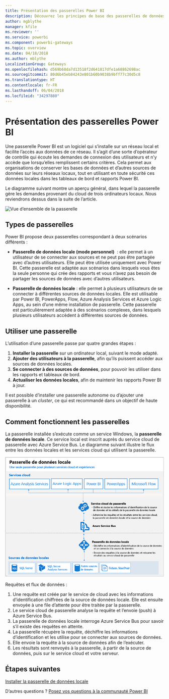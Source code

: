 ```yaml
---
title: Présentation des passerelles Power BI
description: Découvrez les principes de base des passerelles de données pour Power BI.
author: mgblythe
manager: kfile
ms.reviewer: ''
ms.service: powerbi
ms.component: powerbi-gateways
ms.topic: overview
ms.date: 04/18/2018
ms.author: mblythe
LocalizationGroup: Gateways
ms.openlocfilehash: d569b68da7d13518f2d641817dfe1a68862698ac
ms.sourcegitcommit: 80d6b45eb84243e801b60b9038b9bff77c30d5c8
ms.translationtype: HT
ms.contentlocale: fr-FR
ms.lasthandoff: 06/04/2018
ms.locfileid: "34297880"
---
```

# <a name="what-are-power-bi-gateways"></a>Présentation des passerelles Power BI

Une passerelle Power BI est un logiciel qui s’installe sur un réseau local et facilite l’accès aux données de ce réseau. Il s’agit d’une sorte d’opérateur de contrôle qui écoute les demandes de connexion des utilisateurs et n’y accède que lorsqu’elles remplissent certains critères. Cela permet aux organisations de conserver les bases de données et d’autres sources de données sur leurs réseaux locaux, tout en utilisant en toute sécurité ces données locales dans les tableaux de bord et rapports Power BI.

Le diagramme suivant montre un aperçu général, dans lequel la passerelle gère les demandes provenant du cloud de trois ordinateurs locaux. Nous reviendrons dessus dans la suite de l’article.

![Vue d’ensemble de la passerelle](media/service-gateway-getting-started/gateway-overview.png)

## <a name="types-of-gateways"></a>Types de passerelles

Power BI propose deux passerelles correspondant à deux scénarios différents :

* **Passerelle de données locale (mode personnel)**  : elle permet à un utilisateur de se connecter aux sources et ne peut pas être partagée avec d’autres utilisateurs. Elle peut être utilisée uniquement avec Power BI. Cette passerelle est adaptée aux scénarios dans lesquels vous êtes la seule personne qui crée des rapports et vous n’avez pas besoin de partager les sources de données avec d’autres utilisateurs.

* **Passerelle de données locale** : elle permet à plusieurs utilisateurs de se connecter à différentes sources de données locales. Elle est utilisable par Power BI, PowerApps, Flow, Azure Analysis Services et Azure Logic Apps, au sein d’une même installation de passerelle. Cette passerelle est particulièrement adaptée à des scénarios complexes, dans lesquels plusieurs utilisateurs accèdent à différentes sources de données. 

## <a name="using-a-gateway"></a>Utiliser une passerelle

L’utilisation d’une passerelle passe par quatre grandes étapes :

1. **Installer la passerelle** sur un ordinateur local, suivant le mode adapté.
2. **Ajouter des utilisateurs à la passerelle**, afin qu’ils puissent accéder aux sources de données locales.
3. **Se connecter à des sources de données**, pour pouvoir les utiliser dans les rapports et tableaux de bord.
4. **Actualiser les données locales**, afin de maintenir les rapports Power BI à jour.

Il est possible d’installer une passerelle autonome ou d’ajouter une passerelle à un *cluster*, ce qui est recommandé dans un objectif de haute disponibilité.

## <a name="how-gateways-work"></a>Comment fonctionnent les passerelles

La passerelle installée s’exécute comme un service Windows, la **passerelle de données locale**. Ce service local est inscrit auprès du service cloud de passerelle avec Azure Service Bus. Le diagramme suivant illustre le flux entre les données locales et les services cloud qui utilisent la passerelle.

![Diagramme avec flux de données de la passerelle](media/service-gateway-getting-started/gateway-how-it-works.png)

Requêtes et flux de données :

1. Une requête est créée par le service de cloud avec les informations d’identification chiffrées de la source de données locale. Elle est ensuite envoyée à une file d’attente pour être traitée par la passerelle.
2. Le service cloud de passerelle analyse la requête et l’envoie (push) à Azure Service Bus.
3. La passerelle de données locale interroge Azure Service Bus pour savoir s’il existe des requêtes en attente.
4. La passerelle récupère la requête, déchiffre les informations d’identification et les utilise pour se connecter aux sources de données.
5. Elle envoie la requête à la source de données afin de l’exécuter.
6. Les résultats sont renvoyés à la passerelle, à partir de la source de données, puis sur le service cloud et votre serveur.

## <a name="next-steps"></a>Étapes suivantes
[Installer la passerelle de données locale](service-gateway-install.md)

D’autres questions ? [Posez vos questions à la communauté Power BI](http://community.powerbi.com/)

